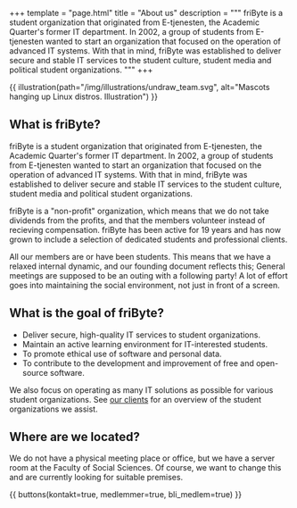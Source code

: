 +++
template = "page.html"
title = "About us"
description = """
friByte is a student organization that originated from E-tjenesten, the Academic Quarter's former IT department. In 2002, a group of students from E-tjenesten wanted to start an organization that focused on the operation of advanced IT systems. With that in mind, friByte was established to deliver secure and stable IT services to the student culture, student media and political student organizations.
"""
+++

{{ illustration(path="/img/illustrations/undraw_team.svg", alt="Mascots hanging up Linux distros. Illustration") }}

## What is friByte?

friByte is a student organization that originated from E-tjenesten, the Academic Quarter's former IT department. In 2002, a group of students from E-tjenesten wanted to start an organization that focused on the operation of advanced IT systems. With that in mind, friByte was established to deliver secure and stable IT services to the student culture, student media and political student organizations.

friByte is a "non-profit" organization, which means that we do not take dividends from the profits, and that the members volunteer instead of recieving compensation. friByte has been active for 19 years and has now grown to include a selection of dedicated students and professional clients.

All our members are or have been students. This means that we have a relaxed internal dynamic, and our founding document reflects this; General meetings are supposed to be an outing with a following party! A lot of effort goes into maintaining the social environment, not just in front of a screen.

## What is the goal of friByte?

- Deliver secure, high-quality IT services to student organizations.
- Maintain an active learning environment for IT-interested students.
- To promote ethical use of software and personal data.
- To contribute to the development and improvement of free and open-source software.

We also focus on operating as many IT solutions as possible for various student organizations. See [our clients](/en/our_clients) for an overview of the student organizations we assist.

## Where are we located?

We do not have a physical meeting place or office, but we have a server room at the Faculty of Social Sciences. Of course, we want to change this and are currently looking for suitable premises.

{{ buttons(kontakt=true, medlemmer=true, bli_medlem=true) }}
